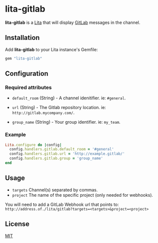 # lita-gitlab

**lita-gitlab** is a [Lita](https://github.com/jimmycuadra/lita) that will display [GitLab](https://www.gitlab.com/gitlab-ce/) messages in the channel.

## Installation

Add **lita-gitlab** to your Lita instance's Gemfile:

``` ruby
gem "lita-gitlab"
```

## Configuration

### Required attributes

* `default_room` (String) - A channel idenitifier.
ie: `#general`.

* `url` (String) - The Gitlab repository location.
ie: `http://gitlab.mycompany.com/`.

* `group_name` (String) - Your group identifier.
ie: `my_team`.

### Example

``` ruby
Lita.configure do |config|
  config.handlers.gitlab.default_room = '#general'
  config.handlers.gitlab.url = 'http://example.gitlab/'
  config.handlers.gitlab.group = 'group_name'
end
```

## Usage

* `targets` Channel(s) separated by commas.
* `project` The name of the specific project (only needed for webhooks).

You will need to add a GitLab Webhook url that points to: `http://address.of./lita/gitlab?targets=<targets>&project=<project>`

## License

[MIT](http://opensource.org/licenses/MIT)
